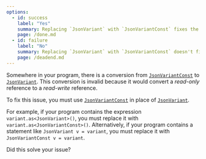 ```yaml
---
options:
  - id: success
    label: "Yes"
    summary: Replacing `JsonVariant` with `JsonVariantConst` fixes the issue
    page: /done.md
  - id: failure
    label: "No"
    summary: Replacing `JsonVariant` with `JsonVariantConst` doesn't fix the issue
    page: /deadend.md
---
```


Somewhere in your program, there is a conversion from [`JsonVariantConst`](/v6/api/jsonvariantconst/) to [`JsonVariant`](/v6/api/jsonvariant/). This conversion is invalid because it would convert a *read-only* reference to a *read-write* reference.

To fix this issue, you must use [`JsonVariantConst`](/v6/api/jsonvariantconst/) in place of [`JsonVariant`](/v6/api/jsonvariant/).

For example, if your program contains the expression `variant.as<JsonVariant>()`, you must replace it with `variant.as<JsonVariantConst>()`. Alternatively, if your program contains a statement like `JsonVariant v = variant`, you must replace it with `JsonVariantConst v = variant`.

Did this solve your issue?